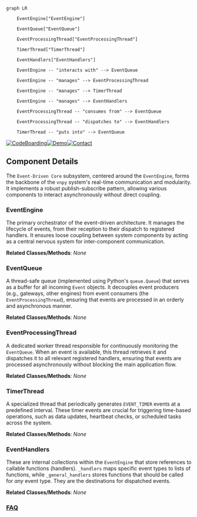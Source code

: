 ```mermaid

graph LR

    EventEngine["EventEngine"]

    EventQueue["EventQueue"]

    EventProcessingThread["EventProcessingThread"]

    TimerThread["TimerThread"]

    EventHandlers["EventHandlers"]

    EventEngine -- "interacts with" --> EventQueue

    EventEngine -- "manages" --> EventProcessingThread

    EventEngine -- "manages" --> TimerThread

    EventEngine -- "manages" --> EventHandlers

    EventProcessingThread -- "consumes from" --> EventQueue

    EventProcessingThread -- "dispatches to" --> EventHandlers

    TimerThread -- "puts into" --> EventQueue

```

[![CodeBoarding](https://img.shields.io/badge/Generated%20by-CodeBoarding-9cf?style=flat-square)](https://github.com/CodeBoarding/GeneratedOnBoardings)[![Demo](https://img.shields.io/badge/Try%20our-Demo-blue?style=flat-square)](https://www.codeboarding.org/demo)[![Contact](https://img.shields.io/badge/Contact%20us%20-%20contact@codeboarding.org-lightgrey?style=flat-square)](mailto:contact@codeboarding.org)



## Component Details



The `Event-Driven Core` subsystem, centered around the `EventEngine`, forms the backbone of the `vnpy` system's real-time communication and modularity. It implements a robust publish-subscribe pattern, allowing various components to interact asynchronously without direct coupling.



### EventEngine

The primary orchestrator of the event-driven architecture. It manages the lifecycle of events, from their reception to their dispatch to registered handlers. It ensures loose coupling between system components by acting as a central nervous system for inter-component communication.





**Related Classes/Methods**: _None_



### EventQueue

A thread-safe queue (implemented using Python's `queue.Queue`) that serves as a buffer for all incoming `Event` objects. It decouples event producers (e.g., gateways, other engines) from event consumers (the `EventProcessingThread`), ensuring that events are processed in an orderly and asynchronous manner.





**Related Classes/Methods**: _None_



### EventProcessingThread

A dedicated worker thread responsible for continuously monitoring the `EventQueue`. When an event is available, this thread retrieves it and dispatches it to all relevant registered handlers, ensuring that events are processed asynchronously without blocking the main application flow.





**Related Classes/Methods**: _None_



### TimerThread

A specialized thread that periodically generates `EVENT_TIMER` events at a predefined interval. These timer events are crucial for triggering time-based operations, such as data updates, heartbeat checks, or scheduled tasks across the system.





**Related Classes/Methods**: _None_



### EventHandlers

These are internal collections within the `EventEngine` that store references to callable functions (handlers). `_handlers` maps specific event types to lists of functions, while `_general_handlers` stores functions that should be called for *any* event type. They are the destinations for dispatched events.





**Related Classes/Methods**: _None_







### [FAQ](https://github.com/CodeBoarding/GeneratedOnBoardings/tree/main?tab=readme-ov-file#faq)